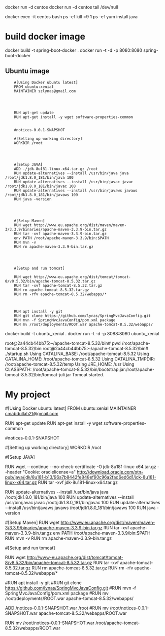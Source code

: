 
docker run -d centos
docker run -d centos tail /dev/null

docker exec -it centos bash
ps -ef
kill =9 1
ps -ef
yum install java


# build docker image
docker build -t spring-boot-docker .
docker run -t -d -p 8080:8080 spring-boot-docker





## Ubuntu image
```Docker
	#[Using Docker ubuntu latest] 
	FROM ubuntu:xenial 
	MAINTAINER szlynas@gmail.com 




	RUN apt-get update 
	RUN apt-get install -y wget software-properties-common 


	#notices-0.0.1-SNAPSHOT

	#[Setting up working directory] 
	WORKDIR /root 




	#[Setup JAVA] 
	ADD ./jdk-8u181-linux-x64.tar.gz /root
	RUN update-alternatives --install /usr/bin/java java /root/jdk1.8.0_181/bin/java 100 
	RUN update-alternatives --install /usr/bin/javac javac /root/jdk1.8.0_181/bin/javac 100 
	RUN update-alternatives --install /usr/bin/javaws javaws /root/jdk1.8.0_181/bin/javaws 100 
	RUN java -version 




	#[Setup Maven] 
	RUN wget http://www.eu.apache.org/dist/maven/maven-3/3.3.9/binaries/apache-maven-3.3.9-bin.tar.gz 
	RUN tar -xvf apache-maven-3.3.9-bin.tar.gz 
	env PATH /root/apache-maven-3.3.9/bin:$PATH 
	RUN mvn -v 
	RUN rm apache-maven-3.3.9-bin.tar.gz 




	#[Setup and run tomcat] 

	RUN wget http://www-eu.apache.org/dist/tomcat/tomcat-8/v8.5.32/bin/apache-tomcat-8.5.32.tar.gz
	RUN tar -xvf apache-tomcat-8.5.32.tar.gz 
	RUN rm apache-tomcat-8.5.32.tar.gz 
	RUN rm -rfv apache-tomcat-8.5.32/webapps/* 



	RUN apt install -y git
	RUN git clone https://github.com/lynas/SpringMvcJavaConfig.git 
	RUN mvn -f SpringMvcJavaConfig/pom.xml package 
	RUN mv /root/deployments/ROOT.war apache-tomcat-8.5.32/webapps/ 

```

docker build -t ubuntu_xenial  . 
docker run -t  -d -p 8088:8080 ubuntu_xenial


root@2a44cb44bb75:~/apache-tomcat-8.5.32/bin# pwd
/root/apache-tomcat-8.5.32/bin
root@2a44cb44bb75:~/apache-tomcat-8.5.32/bin# ./startup.sh
Using CATALINA_BASE:   /root/apache-tomcat-8.5.32
Using CATALINA_HOME:   /root/apache-tomcat-8.5.32
Using CATALINA_TMPDIR: /root/apache-tomcat-8.5.32/temp
Using JRE_HOME:        /usr
Using CLASSPATH:       /root/apache-tomcat-8.5.32/bin/bootstrap.jar:/root/apache-tomcat-8.5.32/bin/tomcat-juli.jar
Tomcat started.







# My project

#[Using Docker ubuntu latest] 
FROM ubuntu:xenial 
MAINTAINER cmabdullah21@gmail.com 




RUN apt-get update 
RUN apt-get install -y wget software-properties-common 


#notices-0.0.1-SNAPSHOT

#[Setting up working directory] 
WORKDIR /root 




#[Setup JAVA] 

RUN wget --continue --no-check-certificate -O jdk-8u181-linux-x64.tar.gz --header "Cookie: oraclelicense=a" http://download.oracle.com/otn-pub/java/jdk/8u181-b13/96a7b8442fe848ef90c96a2fad6ed6d1/jdk-8u181-linux-x64.tar.gz
RUN tar -xvf jdk-8u181-linux-x64.tar.gz


RUN update-alternatives --install /usr/bin/java java /root/jdk1.8.0_181/bin/java 100 
RUN update-alternatives --install /usr/bin/javac javac /root/jdk1.8.0_181/bin/javac 100 
RUN update-alternatives --install /usr/bin/javaws javaws /root/jdk1.8.0_181/bin/javaws 100 
RUN java -version 




#[Setup Maven] 
RUN wget http://www.eu.apache.org/dist/maven/maven-3/3.3.9/binaries/apache-maven-3.3.9-bin.tar.gz 
RUN tar -xvf apache-maven-3.3.9-bin.tar.gz 
env PATH /root/apache-maven-3.3.9/bin:$PATH 
RUN mvn -v 
RUN rm apache-maven-3.3.9-bin.tar.gz 




#[Setup and run tomcat] 

RUN wget http://www-eu.apache.org/dist/tomcat/tomcat-8/v8.5.32/bin/apache-tomcat-8.5.32.tar.gz
RUN tar -xvf apache-tomcat-8.5.32.tar.gz 
RUN rm apache-tomcat-8.5.32.tar.gz 
RUN rm -rfv apache-tomcat-8.5.32/webapps/* 



#RUN apt install -y git
#RUN git clone https://github.com/lynas/SpringMvcJavaConfig.git 
#RUN mvn -f SpringMvcJavaConfig/pom.xml package 
#RUN mv /root/deployments/ROOT.war apache-tomcat-8.5.32/webapps/ 

ADD /notices-0.0.1-SNAPSHOT.war /root
#RUN mv /root/notices-0.0.1-SNAPSHOT.war apache-tomcat-8.5.32/webapps/ROOT.war 

RUN mv /root/notices-0.0.1-SNAPSHOT.war /root/apache-tomcat-8.5.32/webapps/ROOT.war

